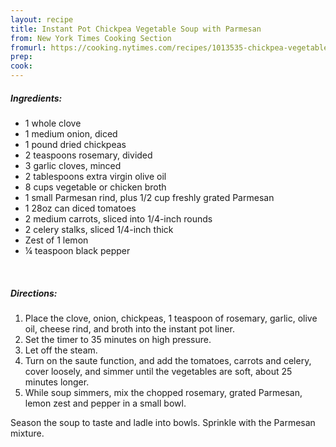 ```yaml
---
layout: recipe
title: Instant Pot Chickpea Vegetable Soup with Parmesan
from: New York Times Cooking Section
fromurl: https://cooking.nytimes.com/recipes/1013535-chickpea-vegetable-soup-with-parmesan-rosemary-and-lemon
prep: 
cook: 
---
```


##### Ingredients:

* 1 whole clove
* 1 medium onion, diced
* 1 pound dried chickpeas
* 2 teaspoons rosemary, divided
* 3 garlic cloves, minced
* 2 tablespoons extra virgin olive oil
* 8 cups vegetable or chicken broth
* 1 small Parmesan rind, plus 1/2 cup freshly grated Parmesan
* 1 28oz can diced tomatoes
* 2 medium carrots, sliced into 1/4-inch rounds
* 2 celery stalks, sliced 1/4-inch thick
* Zest of 1 lemon
* ¼ teaspoon black pepper

<br>

##### Directions:

1. Place the clove, onion, chickpeas, 1 teaspoon of rosemary, garlic, olive oil, cheese rind, and broth into the instant pot liner. 
2. Set the timer to 35 minutes on high pressure.
3. Let off the steam.
4. Turn on the saute function, and add the tomatoes, carrots and celery, cover loosely, and simmer until the vegetables are soft, about 25 minutes longer. 
5. While soup simmers, mix the chopped rosemary, grated Parmesan, lemon zest and pepper in a small bowl.

Season the soup to taste and ladle into bowls. Sprinkle with the Parmesan mixture.
